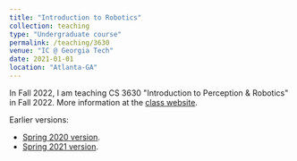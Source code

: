 ```yaml
---
title: "Introduction to Robotics"
collection: teaching
type: "Undergraduate course"
permalink: /teaching/3630
venue: "IC @ Georgia Tech"
date: 2021-01-01
location: "Atlanta-GA"
---
```


In Fall 2022, I am teaching CS 3630 "Introduction to Perception & Robotics" in Fall 2022. More information at the [class website](https://dellaert.github.io/22F-3630/).

Earlier versions:

- [Spring 2020 version](https://dellaert.github.io/20S-3630/).
- [Spring 2021 version](https://dellaert.github.io/21S-3630/).


